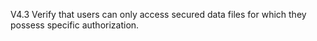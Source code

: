 V4.3 Verify that users can only access secured data files for which they possess specific authorization.